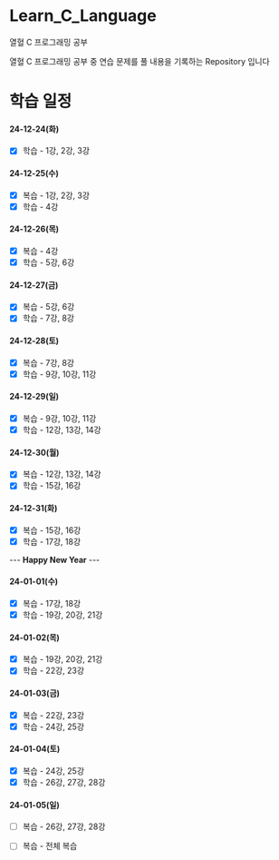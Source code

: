 # Learn_C_Language
열혈 C 프로그래밍 공부 

열혈 C 프로그래밍 공부 중 연습 문제를 풀 내용을 기록하는 Repository 입니다

# 학습 일정

#### 24-12-24(화)
- [X] 학습 - 1강, 2강, 3강

#### 24-12-25(수)
- [X] 복습 - 1강, 2강, 3강
- [X] 학습 - 4강

#### 24-12-26(목)
- [X] 복습 - 4강
- [X] 학습 - 5강, 6강

#### 24-12-27(금)
- [X] 복습 - 5강, 6강
- [X] 학습 - 7강, 8강

#### 24-12-28(토)
- [X] 복습 - 7강, 8강
- [X] 학습 - 9강, 10강, 11강

#### 24-12-29(일)
- [X] 복습 - 9강, 10강, 11강
- [X] 학습 - 12강, 13강, 14강

#### 24-12-30(월)
- [X] 복습 - 12강, 13강, 14강
- [X] 학습 - 15강, 16강

#### 24-12-31(화)
- [X] 복습 - 15강, 16강
- [X] 학습 - 17강, 18강

--- **Happy New Year** ---

#### 24-01-01(수)
- [X] 복습 - 17강, 18강
- [X] 학습 - 19강, 20강, 21강

#### 24-01-02(목)
- [X] 복습 - 19강, 20강, 21강
- [X] 학습 - 22강, 23강

#### 24-01-03(금)
- [X] 복습 - 22강, 23강
- [X] 학습 - 24강, 25강

#### 24-01-04(토)
- [X] 복습 - 24강, 25강
- [X] 학습 - 26강, 27강, 28강

#### 24-01-05(일)
- [ ] 복습 - 26강, 27강, 28강
- [ ] 복습 - 전체 복습

